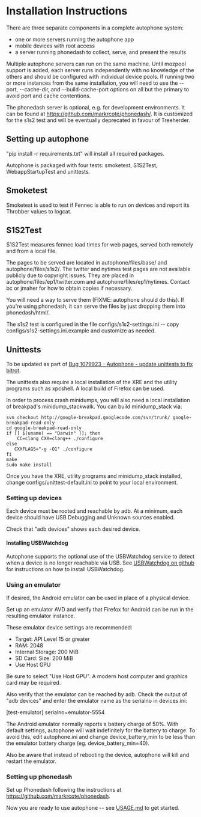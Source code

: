 # Installation Instructions

There are three separate components in a complete autophone system:

- one or more servers running the autophone app
- mobile devices with root access
- a server running phonedash to collect, serve, and present the results

Multiple autophone servers can run on the same machine. Until mozpool
support is added, each server runs independently with no knowledge of
the others and should be configured with individual device pools. If
running two or more instances from the same installation, you will
need to use the --port, --cache-dir, and --build-cache-port options on
all but the primary to avoid port and cache contentions.

The phonedash server is optional, e.g. for development environments. It can
be found at https://github.com/markrcote/phonedash/. It is customized for
the s1s2 test and will be eventually deprecated in favour of Treeherder.


## Setting up autophone

"pip install -r requirements.txt" will install all required packages.

Autophone is packaged with four tests: smoketest, S1S2Test,
WebappStartupTest and unittests.

## Smoketest

Smoketest is used to test if Fennec is able to run on devices and report
its Throbber values to logcat.

## S1S2Test

S1S2Test measures fennec load times for web pages,
served both remotely and from a local file.

The pages to be served are located in autophone/files/base/ and
autophone/files/s1s2/. The twitter and nytimes test pages are not
available publicly due to copyright issues. They are placed in
autophone/files/ep1/twitter.com and autophone/files/ep1/nytimes.
Contact bc or jmaher for how to obtain copies if necessary.

You will need a way to serve them (FIXME: autophone should do
this). If you're using phonedash, it can serve the files by just
dropping them into phonedash/html/.

The s1s2 test is configured in the file configs/s1s2-settings.ini -- copy
configs/s1s2-settings.ini.example and customize as needed.

## Unittests

To be updated as part of
[Bug 1079923 - Autophone - update unittests to fix bitrot](https://bugzilla.mozilla.org/show_bug.cgi?id=1079923).

The unittests also require a local installation of the XRE and the utility
programs such as xpcshell. A local build of Firefox can be used.

In order to process crash minidumps, you will also need a local
installation of breakpad's minidump_stackwalk. You can build
minidump_stack via:

    svn checkout http://google-breakpad.googlecode.com/svn/trunk/ google-breakpad-read-only
    cd google-breakpad-read-only
    if [[ $(uname) == "Darwin" ]]; then
        CC=clang CXX=clang++ ./configure
    else
       CXXFLAGS="-g -O1" ./configure
    fi
    make
    sudo make install

Once you have the XRE, utility programs and minidump_stack installed, change
configs/unittest-default.ini to point to your local environment.

### Setting up devices ###

Each device must be rooted and reachable by adb. At a minimum, each
device should have USB Debugging and Unknown sources enabled.

Check that "adb devices" shows each desired device.

#### Installing USBWatchdog ####

Autophone supports the optional use of the USBWatchdog service to
detect when a device is no longer reachable via USB. See [USBWatchdog
on github](https://github.com/bclary/USBWatchdog) for instructions on
how to install USBWatchdog.

### Using an emulator ###

If desired, the Android emulator can be used in place of a physical device.

Set up an emulator AVD and verify that Firefox for Android can be run in
the resulting emulator instance.

These emulator device settings are recommended:
 - Target: API Level 15 or greater
 - RAM: 2048
 - Internal Storage: 200 MiB
 - SD Card: Size: 200 MiB
 - Use Host GPU

Be sure to select "Use Host GPU". A modern host computer and graphics card
may be required.

Also verify that the emulator can be reached by adb. Check the output of
"adb devices" and enter the emulator name as the serialno in devices.ini:

[test-emulator]
serialno=emulator-5554

The Android emulator normally reports a battery charge of 50%. With default
settings, autophone will wait indefinitely for the battery to charge. To
avoid this, edit autophone.ini and change device_battery_min to be less
than the emulator battery charge (eg. device_battery_min=40).

Also be aware that instead of rebooting the device, autophone will kill
and restart the emulator.

### Setting up phonedash ###

Set up Phonedash following the instructions at
https://github.com/markrcote/phonedash.

Now you are ready to use autophone -- see [USAGE.md](USAGE.md) to get started.
